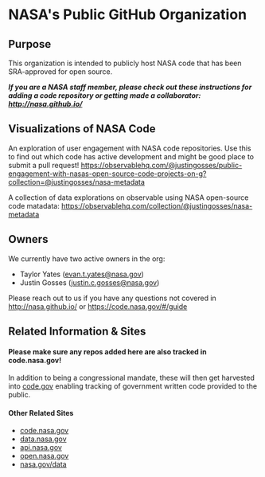 # NASA's Public GitHub Organization

## Purpose
This organization is intended to publicly host NASA code that has been SRA-approved for open source. 

<b><i>If you are a NASA staff member, please check out these instructions for adding a code repository or getting made a collaborator: http://nasa.github.io/</i></b>

## Visualizations of NASA Code
An exploration of user engagement with NASA code repositories. Use this to find out which code has active development and might be good place to submit a pull request! https://observablehq.com/@justingosses/public-engagement-with-nasas-open-source-code-projects-on-g?collection=@justingosses/nasa-metadata

A collection of data explorations on observable using NASA open-source code matadata: https://observablehq.com/collection/@justingosses/nasa-metadata

## Owners
We currently have two active owners in the org:
+ Taylor Yates (evan.t.yates@nasa.gov)
+ Justin Gosses (justin.c.gosses@nasa.gov)

Please reach out to us if you have any questions not covered in http://nasa.github.io/ or https://code.nasa.gov/#/guide

## Related Information & Sites

#### Please make sure any repos added here are also tracked in code.nasa.gov! 
In addition to being a congressional mandate, these will then get harvested into [code.gov](https://code.gov/) enabling tracking of government written code provided to the public. 

#### Other Related Sites
- [code.nasa.gov](https://code.nasa.gov)
- [data.nasa.gov](https://data.nasa.gov)
- [api.nasa.gov](https://api.nasa.gov)
- [open.nasa.gov](https://open.nasa.gov)
- [nasa.gov/data](https://nasa.gov/data)
